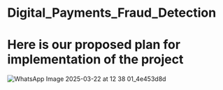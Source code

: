 # Digital_Payments_Fraud_Detection
# Here is our proposed plan for implementation of the project
![WhatsApp Image 2025-03-22 at 12 38 01_4e453d8d](https://github.com/user-attachments/assets/4b2f1e17-94f4-4c3e-af53-165490967b61)
